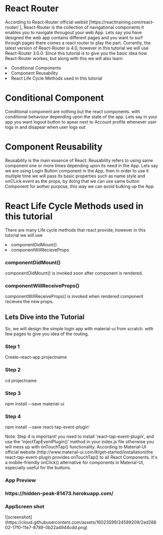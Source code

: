 <h1>React Router</h1>
<p>According to React-Router official websit [https://reacttraining.com/react-router/
], React-Router is the collection of navigational components it enables you to navigate througout your web App. Lets say you have designed the web app contains different pages and you want to surf through pages there comes a react router to play the part. Currently, the latest version of React-Router is 4.0, however in this tutorial we will use React-Router 3.0.0. Since this tutorial is to give you the basic idea how React-Router workes, but along with this we will also learn </p>
<li>Conditional Components</li>
<li>Component Reusability</li>
<li>React Life Cycle Methods used in this tutorial</li>

<h1>Conditional Component</h1>
<p>Conditional component are nothing but the react components. with conditional behaviour depending upon the state of the app. Lets say in your app you want logout button to apear next to Account profile whenever user logs in and disapear when user logs out</p>

<h1>Component Reusability</h1>
Reusability is the main essence of React. Reusability refers to using same component one or more times depending upon its need in the App. Lets say we are using Login Button component in the App, then in order to use it multiple time we will pass its basic properties such as name style and onCLick event as the props, by doing that we can use same button Component for aother purpose, this way we can avoid bulking up the App </p>  

<h1>React Life Cycle Methods used in this tutorial</h1>
<p> There are many Life cycle methods that react provide, however in this tutorial we will use </p>
<li>componentDidMount()</li>
<li>componentWillRecieveProps</li>

<h3>componentDidMount()</h3>
componentDidMount() is invoked soon after component is rendered.
<h3>componentWillReceiveProps()</h3>
componentWillReceiveProps() is invoked when rendered component recieves the new props.

<h2>Lets Dive into the Tutorial</h2>
<p>So, we will design the simple login app with material-ui from scratch. with few pages to give you idea of the routing.</p>

<h3>Step 1</h3>
Create-react-app projectname
<h3>Step 2</h3>
cd projectname
<h3>Step 3</h3>
npm install --save material-ui
<h3>Step 4</h3>
npm install --save react-tap-event-plugin'
<p>Note: Step 4 is important! you need to install 'react-tap-event-plugin', and use the 'injectTapEventPlugin()' method in your index.js file otherwise you will mess up with onTouchTap() functionality. According to Material-UI official website (http://www.material-ui.com/#/get-started/installation)the react-tap-event-plugin provides onTouchTap() to all React Components. It's a mobile-friendly onClick() alternative for components in Material-UI, especially useful for the buttons.</p>

<h3>App Preview<h3>
https://hidden-peak-81473.herokuapp.com/

<h3>AppScreen shot</h3>
![screenshot](https://cloud.githubusercontent.com/assets/16023599/24589209/2ad28802-17f0-11e7-8789-0b22a4944cdd.png)
